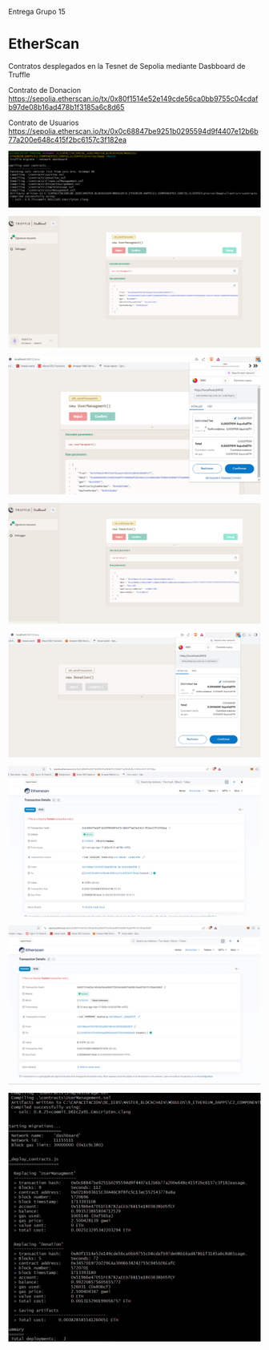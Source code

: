 Entrega Grupo 15

  
# EtherScan

Contratos desplegados en la Tesnet de Sepolia mediante Dasbboard de Truffle

Contrato de Donacion
https://sepolia.etherscan.io/tx/0x80f1514e52e149cde56ca0bb9755c04cdafb97de08b16ad478b1f3185a6c8d65

Contrato de Usuarios
https://sepolia.etherscan.io/tx/0x0c68847be9251b0295594d9f4407e12b6b77a200e648c415f2bc6157c3f182ea


![sepolia1](sepolia1.png)

![sepolia1](sepolia2.png)

![sepolia1](sepolia3.png)

![sepolia1](sepolia4.png)

![sepolia1](sepolia5.png)

![sepolia1](sepolia6.png)

![sepolia1](sepolia7.png)

![sepolia1](sepolia8.png)

